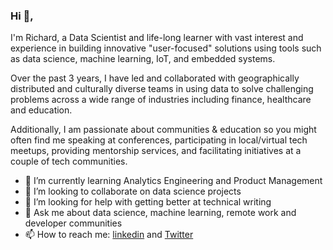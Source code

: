 ### Hi 👋, 
I'm Richard, a Data Scientist and life-long learner with vast interest and experience in building innovative "user-focused" solutions using tools such as data science, machine learning, IoT, and embedded systems. 

Over the past 3 years, I have led and collaborated with geographically distributed and culturally diverse teams in using data to solve challenging problems across a wide range of industries including finance, healthcare and education. 

Additionally, I am passionate about communities & education so you might often find me speaking at conferences, participating in local/virtual tech meetups, providing mentorship services, and facilitating initiatives at a couple of tech communities.


- 🌱 I’m currently learning Analytics Engineering and Product Management 
- 👯 I’m looking to collaborate on data science projects
- 🤔 I’m looking for help with getting better at technical writing
- 💬 Ask me about data science, machine learning, remote work and developer communities
- 📫 How to reach me: [linkedin](https://www.linkedin.com/in/richarddze/) and [Twitter](https://twitter.com/DzeRichard)
